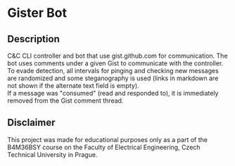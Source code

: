 # Gister Bot
## Description
C&C CLI controller and bot that use gist.github.com for communication.
The bot uses comments under a given Gist to communicate with the controller.  
To evade detection, all intervals for pinging and checking new messages are randomized and some steganography is used (links in markdown are not shown if the alternate text field is empty).  
If a message was "consumed" (read and responded to), it is immediately removed from the Gist comment thread.

## Disclaimer
This project was made for educational purposes only as a part of the B4M36BSY course on the Faculty of Electrical Engineering, Czech Technical University in Prague.